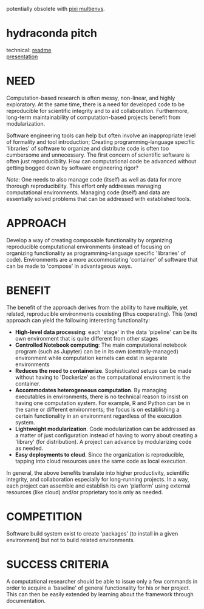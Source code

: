 potentially obsolete with [pixi multienvs](https://pixi.sh/design_proposals/multi_environment_proposal/#user-interface-environment-activation).

# hydraconda pitch
technical: [readme](./project/readme.md)  
[presentation](https://github.com/majidaldo/hcp/blob/master/presentation/slides.md)

# NEED
Computation-based research is often messy, non-linear, and highly exploratory. At the same time, there is a need for developed code to be reproducible for scientific integrity and to aid  collaboration. Furthermore, long-term maintainability of computation-based projects benefit from modularization.

Software engineering tools can help but often involve an inappropriate level of formality and tool introduction; Creating programming-language specific 'libraries' of software to organize and distribute code is often too cumbersome and unnecessary. The first concern of scientific software is often just reproduciblity. How can computational code be advanced without getting bogged down by software engineering rigor?



_Note_: One needs to also manage code (itself) as well as data for more thorough reproducibility. This effort only addresses managing computational environments. Managing code (itself) and data are essentially solved problems that can be addressed with established tools.

 

# APPROACH
Develop a way of creating composable functionality by organizing reproducible computational environments (instead of focusing on organizing functionality as  programming-language specific 'libraries' of code). Environments are a more accommodating 'container' of software that can be made to 'compose' in advantageous ways.

# BENEFIT
The benefit of the approach derives from the ability to have multiple, yet related, reproducible environments coexisting (thus cooperating). This (one) approach can yield the following interesting functionality:

* **High-level data processing**: each 'stage' in the data 'pipeline' can be its own environment that is quite different from other stages
* **Controlled Notebook computing**: The main computational notebook program (such as Jupyter) can be in its own (centrally-managed) environment while computation kernels can exist in separate environments
* **Reduces the need to containerize**. Sophisticated setups can be made without having to 'Dockerize' as the computational environment is the container.
* **Accommodates heterogeneous computation**. By managing executables in environments, there is no technical reason to insist on having one computation system. For example, R and Python can be in the same or different environments; the focus is on establishing a certain functionality in an environment regardless of the execution system.
* **Lightweight modularization**. Code modularization can be addressed as a matter of just configuration instead of having to worry about creating a 'library' (for distribution). A project can advance by modularizing code as needed.
* **Easy deployments to cloud**. Since the organization is reproducible, tapping into cloud resources uses the same code as local execution.

In general, the above benefits translate into higher productivity, scientific integrity, and collaboration especially for long-running projects. In a way, each project can assemble and establish its own 'platform' using external resources (like cloud) and/or proprietary tools only as needed.

 

# COMPETITION
Software build system exist to create 'packages' (to install in a given environment) but not to build related environments.

# SUCCESS CRITERIA
A computational researcher should be able to issue only a few commands in order to acquire a 'baseline'  of general functionality for his or her project. This can then be easily extended by learning about the framework through documentation.
